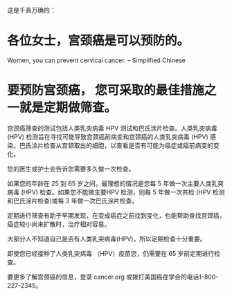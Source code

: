 这是千真万确的：  

# 各位女士，宫颈癌是可以预防的。  

Women, you can prevent cervical cancer. – Simplified Chinese  

# 要预防宫颈癌， 您可采取的最佳措施之一就是定期做筛查。  

宫颈癌筛查的测试包括人类乳突病毒 HPV 测试和巴氏涂片检查。人类乳突病毒(HPV) 检测旨在寻找可能导致宫颈癌前病变和宫颈癌的人类乳突病毒 (HPV) 感染。巴氏涂片检查从宫颈取出的细胞，以查看是否有可能为癌症或癌前病变的变化。  

您的医生或护士会告诉您需要多久做一次检查。  

如果您的年龄在 25 到 65 岁之间，最理想的情况是您每 5 年做一次主要人类乳突病毒 (HPV) 检查。如果您不能做主要HPV 检测，则每 5 年做一次共检 (HPV 检测和巴氏涂片检查)或每 3 年做一次巴氏涂片检查。  

定期进行筛查有助于早期发现，在变成癌症之前找到变化，也能帮助查找宫颈癌，癌症较小尚未扩散时，治疗相对容易。  

大部分人不知道自己是否有人类乳突病毒(HPV)，所以定期检查十分重要。  

即使您已经接种了人类乳突病毒 （HPV）疫苗您，仍需要在 65 岁前定期进行检查。  

要更多了解宫颈癌的信息，登录 cancer.org 或拨打美国癌症学会的电话1-800-227-2345。  